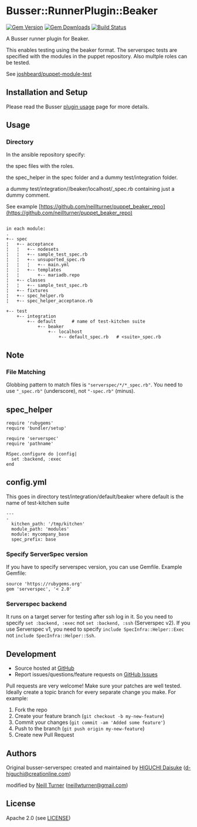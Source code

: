 # <a name="title"></a> Busser::RunnerPlugin::Beaker

[![Gem Version](https://badge.fury.io/rb/busser-beaker.png)](http://rubygems.org/gems/busser-beaker)
[![Gem Downloads](http://ruby-gem-downloads-badge.herokuapp.com/busser-beaker?type=total&color=brightgreen)](https://rubygems.org/gems/busser-beaker)
[![Build Status](https://travis-ci.org/neillturner/busser-beaker.png)](https://travis-ci.org/neillturner/busser-beaker)

A Busser runner plugin for Beaker.

This enables testing using the beaker format. The serverspec tests are specified with the modules in the puppet repository.
Also multple roles can be tested.

See [joshbeard/puppet-module-test](https://gitlab.com/joshbeard/puppet-module-test)

## <a name="installation"></a> Installation and Setup

Please read the Busser [plugin usage][plugin_usage] page for more details.

## <a name="usage"></a> Usage

### Directory

In the ansible repository specify:

the spec files with the roles.

the spec_helper in the spec folder and a dummy test/integration folder.

a dummy test/integration/<suite>/beaker/localhost/<suite>_spec.rb containing just a dummy comment.

See example [https://github.com/neillturner/puppet_beaker_repo](https://github.com/neillturner/puppet_beaker_repo)

```

in each module:
.
+-- spec
¦   +-- acceptance
¦   ¦   +-- nodesets
¦   ¦   +-- sample_test_spec.rb
¦   ¦   +-- unsuported_spec.rb
¦   ¦   ¦   +-- main.yml
¦   ¦   +-- templates
¦   ¦       +-- mariadb.repo
¦   +-- classes
¦   ¦   +-- sample_test_spec.rb
¦   +-- fixtures
¦   +-- spec_helper.rb
¦   +-- spec_helper_acceptance.rb

+-- test
    +-- integration
        +-- default      # name of test-kitchen suite
            +-- beaker
                +-- localhost
                    +-- default_spec.rb   # <suite>_spec.rb
```

## <a name="note"></a> Note

### <a name="spec"></a> File Matching

Globbing pattern to match files is `"serverspec/*/*_spec.rb"`.
You need to use `"_spec.rb"` (underscore), not `"-spec.rb"` (minus).


## <a name="spec_helper"></a> spec_helper

```
require 'rubygems'
require 'bundler/setup'

require 'serverspec'
require 'pathname'

RSpec.configure do |config|
  set :backend, :exec
end
```

## <a name="config.yml"></a> config.yml

This goes in directory test/integration/default/beaker  where default is the name of test-kitchen suite

```
---
-
  kitchen_path: '/tmp/kitchen'
  module_path: 'modules'
  module: mycompany_base
  spec_prefix: base
```

### <a name="serverspec1"></a> Specify ServerSpec version

If you have to specify serverspec version, you can use Gemfile. Example Gemfile:

```Gemfile
source 'https://rubygems.org'
gem 'serverspec', '< 2.0'
```

### <a name="backend"></a> Serverspec backend

It runs on a target server for testing after ssh log in it.
So you need to specify `set :backend, :exec` not `set :backend, :ssh` (Serverspec v2).
If you use Serverspec v1, you need to specify `include SpecInfra::Helper::Exec` not `include SpecInfra::Helper::Ssh`.


## <a name="development"></a> Development

* Source hosted at [GitHub][repo]
* Report issues/questions/feature requests on [GitHub Issues][issues]

Pull requests are very welcome! Make sure your patches are well tested.
Ideally create a topic branch for every separate change you make. For
example:

1. Fork the repo
2. Create your feature branch (`git checkout -b my-new-feature`)
3. Commit your changes (`git commit -am 'Added some feature'`)
4. Push to the branch (`git push origin my-new-feature`)
5. Create new Pull Request

## <a name="authors"></a> Authors

Original busser-serverspec created and maintained by [HIGUCHI Daisuke][author] (<d-higuchi@creationline.com>)

modified by [Neill Turner][author] (<neillwturner@gmail.com>)

## <a name="license"></a> License

Apache 2.0 (see [LICENSE][license])


[author]:           https://github.com/neillturner
[issues]:           https://github.com/test-kitchen/busser-beaker/issues
[license]:          https://github.com/test-kitchen/busser-beaker/blob/master/LICENSE
[repo]:             https://github.com/test-kitchen/busser-beaker
[plugin_usage]:     http://docs.kitchen-ci.org/busser/plugin-usage
